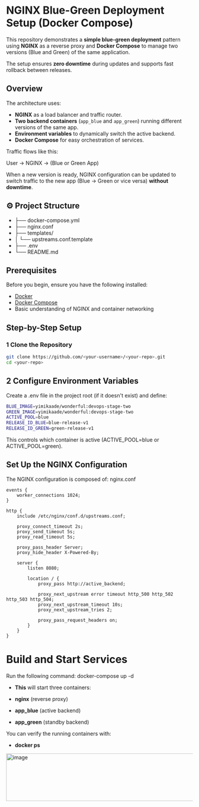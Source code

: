 #  NGINX Blue-Green Deployment Setup (Docker Compose)

This repository demonstrates a **simple blue-green deployment** pattern using **NGINX** as a reverse proxy and **Docker Compose** to manage two versions (Blue and Green) of the same application.  

The setup ensures **zero downtime** during updates and supports fast rollback between releases.



##  Overview

The architecture uses:

- **NGINX** as a load balancer and traffic router.
- **Two backend containers** (`app_blue` and `app_green`) running different versions of the same app.
- **Environment variables** to dynamically switch the active backend.
- **Docker Compose** for easy orchestration of services.


Traffic flows like this:

User → NGINX → (Blue or Green App)


When a new version is ready, NGINX configuration can be updated to switch traffic to the new app (Blue → Green or vice versa) **without downtime**.



## ⚙️ Project Structure


- **├──** docker-compose.yml
- **├──** nginx.conf
- **├──** templates/
- **│ └──** upstreams.conf.template
- **├──** .env
- **└──** README.md



## Prerequisites

Before you begin, ensure you have the following installed:

- [Docker](https://docs.docker.com/get-docker/)
- [Docker Compose](https://docs.docker.com/compose/)
- Basic understanding of NGINX and container networking


##  Step-by-Step Setup

### 1️ Clone the Repository

```bash
git clone https://github.com/<your-username>/<your-repo>.git
cd <your-repo>
```


## 2 Configure Environment Variables
Create a .env file in the project root (if it doesn't exist) and define:

```BASH
BLUE_IMAGE=yimikaade/wonderful:devops-stage-two
GREEN_IMAGE=yimikaade/wonderful:devops-stage-two
ACTIVE_POOL=blue
RELEASE_ID_BLUE=blue-release-v1
RELEASE_ID_GREEN=green-release-v1
```
This controls which container is active (ACTIVE_POOL=blue or ACTIVE_POOL=green).


## Set Up the NGINX Configuration
The NGINX configuration is composed of:
nginx.conf

```
events {
    worker_connections 1024;
}

http {
    include /etc/nginx/conf.d/upstreams.conf;

    proxy_connect_timeout 2s;
    proxy_send_timeout 5s;
    proxy_read_timeout 5s;

    proxy_pass_header Server;
    proxy_hide_header X-Powered-By;

    server {
        listen 8080;

        location / {
            proxy_pass http://active_backend;

            proxy_next_upstream error timeout http_500 http_502 http_503 http_504;
            proxy_next_upstream_timeout 10s;
            proxy_next_upstream_tries 2;

            proxy_pass_request_headers on;
        }
    }
}
```


# Build and Start Services

Run the following command:
docker-compose up -d

- **This** will start three containers:

- **nginx** (reverse proxy)

- **app_blue** (active backend)

- **app_green** (standby backend)

You can verify the running containers with:

- **docker ps**
<img width="1182" height="128" alt="image" src="https://github.com/user-attachments/assets/2a4f2907-c4b8-44a5-91f4-4367c705c69f" />




